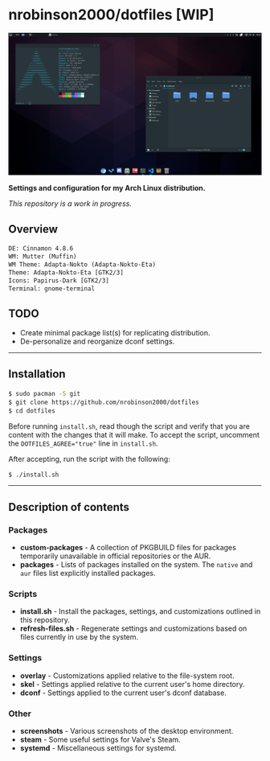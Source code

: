 # nrobinson2000/dotfiles [WIP]
![](screenshots/1.png)

**Settings and configuration for my Arch Linux distribution.**

_This repository is a work in progress._

## Overview

```
DE: Cinnamon 4.8.6 
WM: Mutter (Muffin) 
WM Theme: Adapta-Nokto (Adapta-Nokto-Eta) 
Theme: Adapta-Nokto-Eta [GTK2/3] 
Icons: Papirus-Dark [GTK2/3] 
Terminal: gnome-terminal 
```

## TODO

- Create minimal package list(s) for replicating distribution.
- De-personalize and reorganize dconf settings.

___

## Installation

```bash
$ sudo pacman -S git
$ git clone https://github.com/nrobinson2000/dotfiles
$ cd dotfiles
```

Before running `install.sh`, read though the script and verify that you are content with the changes that it will make. To accept the script, uncomment the `DOTFILES_AGREE="true"` line in `install.sh`.

After accepting, run the script with the following:

```bash
$ ./install.sh
```

___

## Description of contents

### Packages
- **custom-packages** - A collection of PKGBUILD files for packages temporarily unavailable in official repositories or the AUR.
- **packages** - Lists of packages installed on the system. The `native` and `aur` files list explicitly installed packages.

### Scripts

- **install.sh** - Install the packages, settings, and customizations outlined in this repository.
- **refresh-files.sh** - Regenerate settings and customizations based on files currently in use by the system.

### Settings

- **overlay** - Customizations applied relative to the file-system root.
- **skel** - Settings applied relative to the current user's home directory.
- **dconf** - Settings applied to the current user's dconf database.

### Other
- **screenshots** - Various screenshots of the desktop environment.
- **steam** - Some useful settings for Valve's Steam.
- **systemd** - Miscellaneous settings for systemd.
